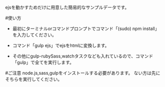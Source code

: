 ejsを動かすためだけに用意した簡易的なサンプルデータです。

#使い方

+ 最初にターミナルorコマンドプロンプトでコマンド「(sudo) npm install」を入力してください。

+ コマンド「gulp ejs」でejsをhtmlに変換します。

+ その他にgulp-rubySass,watchタスクなども入れているので、コマンド「gulp」で全てを実行します。

#ご注意
node.js,sass,gulpをインストールする必要があります。
ない方は先にそちらを実行してください。